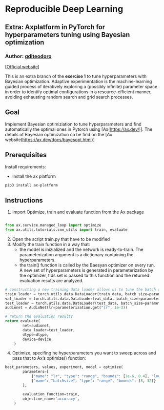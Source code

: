 # Reproducible Deep Learning
## Extra: Axplatform in PyTorch for hyperparameters tuning using Bayesian optimization 
### Author: [gditeodoro](https://github.com/gditeodoro)
[[Official website](https://www.sscardapane.it/teaching/reproducibledl/)] 

This is an extra branch of the **exercise 1** to tune hyperparameters with Bayesian optimization. Adaptive experimentation is the machine-learning guided process of iteratively exploring a (possibly infinite) parameter space in order to identify optimal configurations in a resource-efficient manner, avoiding exhausting random search and grid search processes.

## Goal
Implement Bayesian optimiziation to tune hyperparameters and find automatically the optimal ones in Pytorch using [Ax(https://ax.dev/)].
The details of Bayesian optimization ca be find on the [Ax website(https://ax.dev/docs/bayesopt.html)]

## Prerequisites 

Install requirements: 
- Install the ax platform 
```bash
pip3 install ax-platform
```
## Instructions 

1. Import Optimize, train and evaluate function from the Ax package 
```python

from ax.service.managed_loop import optimize
from ax.utils.tutorials.cnn_utils import train, evaluate

```
2. Open the script train.py that have to be modified 
3. Modify the train function in a way that:
    -  the model is inizialized and the network is ready-to-train. The parameterization argument is a dictionary containing the hyperparameters.
    -  the train() function is called by the Baesyan optimizer on every run. A new set of hyperparameters is generated in parameterization by the optimizer, tids set is passed to        this function and the returned evaluation results are analyzed. 
    
```python
# constructing a new training data loader allows us to tune the batch size and the learning rate 
train_loader = torch.utils.data.DataLoader(train_data, batch_size=parameterization.get("batchsize", 8), shuffle=True)
val_loader = torch.utils.data.DataLoader(val_data, batch_size=parameterization.get("batchsize", 8))
test_loader = torch.utils.data.DataLoader(test_data, batch_size=parameterization.get("batchsize", 8))
audionet = AudioNet(lr=parameterization.get("lr", 1e-3))

# return the evaluation results
return evaluate(
        net=audionet,
        data_loader=test_loader,
        dtype=dtype,
        device=device,
    )
```
4. Optimize, specifing he hyperparameters you want to sweep across and pass that to Ax’s optimize() function:
```python
best_parameters, values, experiment, model = optimize(
        parameters=[
            {"name": "lr", "type": "range", "bounds": [1e-6, 0.4], "log_scale": True},
            {"name": "batchsize", "type": "range", "bounds": [8, 32]}
        ],

        evaluation_function=train,
        objective_name='accuracy',
    )
```
